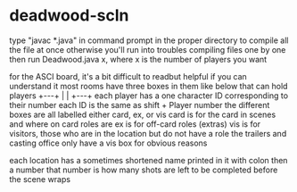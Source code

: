 # deadwood-scln

type "javac *.java" in command prompt in the proper directory to compile all the file at once
otherwise you'll run into troubles compiling files one by one
then run Deadwood.java x, where x is the number of players you want

for the ASCI board, it's a bit difficult to readbut helpful if you can understand it
most rooms have three boxes in them like below that can hold players
+---+
|   |
+---+
each player has a one character ID corresponding to their number
each ID is the same as shift + Player number
the different boxes are all labelled either card, ex, or vis
card is for the card in scenes and where on card roles are
ex is for off-card roles (extras)
vis is for visitors, those who are in the location but do not have a role
the trailers and casting office only have a vis box for obvious reasons

each location has a sometimes shortened name printed in it with colon then a number
that number is how many shots are left to be completed before the scene wraps